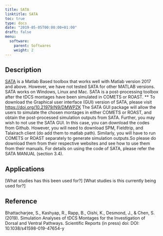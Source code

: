 ```yaml
---
title: SATA
linktitle: SATA
toc: true
type: docs
date: "2019-05-05T00:00:00+01:00"
draft: false
menu:
  software:
    parent: Softwares
    weight: 2
---
```


## Description

[SATA](https://github.com/ClinicalBrainLab/SATA) is a Matlab Based toolbox that works well with Matlab version 2017 and above.
However, we have not tested SATA for other MATLAB versions. SATA works on Windows, Linux and Mac. SATA is a post-processing toolbox after the tDCS montages have been simulated in COMETS or ROAST. ** To download the Graphical user interface (GUI) version of SATA, please visit https://doi.org/10.21979/N9/DMWPZK The SATA GUI package will allow the users to simulate the chosen montages in either COMETS or ROAST, and obtain the post-processed simulation outputs from SATA. Further, you may wish to not use the SATA GUI. In this case, you can download the codes from Github.
However, you will need to download SPM, Fieldtrip, and Talairach client (do add them to matlab path). Similarly, you will have to run COMETS or ROAST separately to generate simulation outputs.So please do download them from their respective websites and see how to use them from their manuals. For details on using the code of SATA, please refer the SATA MANUAL (section 3.4).


## Applications

[What studies has this been used for?]
[What studies is this currently being used for?]

## Reference

Bhattacharjee, S., Kashyap, R., Rapp, B., Oishi, K., Desmond, J., & Chen, S. (2019). Simulation Analyses of tDCS Montages for the Investigation of Dorsal and Ventral Pathways. Scientific Reports (in press) doi: DOI: 10.1038/s41598-019-47654-y
